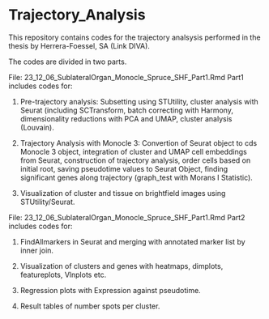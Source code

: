 # Trajectory_Analysis

This repository contains codes for the trajectory analsysis performed in the thesis by Herrera-Foessel, SA (Link DIVA).

The codes are divided in two parts. 

File: 23_12_06_SublateralOrgan_Monocle_Spruce_SHF_Part1.Rmd Part1 includes codes for:

1) Pre-trajectory analysis: Subsetting using STUtility, cluster analysis with Seurat (including SCTransform, batch correcting with Harmony, dimensionality reductions with PCA and UMAP, cluster analysis (Louvain).

2) Trajectory Analysis with Monocle 3:
Convertion of Seurat object to cds Monocle 3 object, integration of cluster and UMAP cell embeddings from Seurat, construction of trajectory analysis, order cells based on initial root, saving pseudotime values to Seurat Object, finding significant genes along trajectory (graph_test with Morans I Statistic).

4) Visualization of cluster and tissue on brightfield images using STUtility/Seurat.


File: 23_12_06_SublateralOrgan_Monocle_Spruce_SHF_Part1.Rmd Part2 includes codes for:
1) FindAllmarkers in Seurat and merging with annotated marker list by inner join.

2) Visualization of clusters and genes with heatmaps, dimplots, featureplots, Vlnplots etc.

3) Regression plots with Expression against pseudotime.

4) Result tables of number spots per cluster. 

